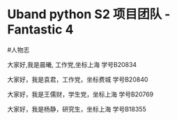 # Uband python S2 项目团队 - Fantastic 4

#人物志

大家好,我是晨曦, 工作党,坐标上海 学号B20834

大家好，我是袁君，工作党，坐标费城 学号B20840

大家好，我是王儒财，学生党，坐标上海 学号B20769

大家好，我是杨静，研究生，坐标上海 学号B18355